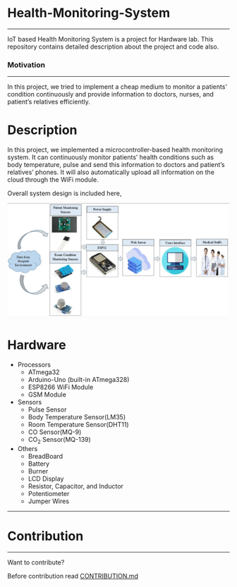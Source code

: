 # Health-Monitoring-System

---



IoT based Health Monitoring System is a project for Hardware lab. This repository contains detailed description about the project and code also.



### Motivation

---

In this project, we tried to implement a cheap medium to monitor a patients’ condition continuously and provide information to doctors, nurses, and patient’s relatives efficiently. 



# Description

In this project, we implemented a microcontroller-based health monitoring system. It can continuously monitor patients’ health conditions such as body temperature, pulse and send this information to doctors and patient’s relatives’ phones. It will also automatically upload all information on the cloud through the WiFi module.

Overall system design is included here,

![System Design](./Image(s)/System_Design.png)



# Hardware

* Processors
  * ATmega32
  * Arduino-Uno (built-in ATmega328)
  * ESP8266 WiFi Module
  * GSM Module
* Sensors
  * Pulse Sensor
  * Body Temperature Sensor(LM35)
  * Room Temperature Sensor(DHT11)
  * CO Sensor(MQ-9)
  * CO<sub>2</sub> Sensor(MQ-139)
* Others
  * BreadBoard
  * Battery
  * Burner
  * LCD Display
  * Resistor, Capacitor, and Inductor
  * Potentiometer
  * Jumper Wires

---



# Contribution

---

Want to contribute? 

Before contribution read [CONTRIBUTION.md](./CONTRIBUTION.md)

